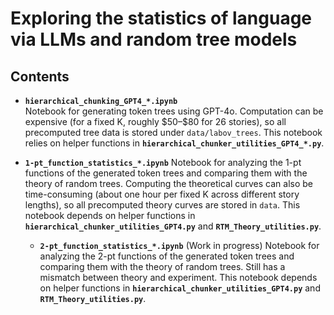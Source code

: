 # Exploring the statistics of language via LLMs and random tree models

## Contents

- **`hierarchical_chunking_GPT4_*.ipynb`**  
  Notebook for generating token trees using GPT-4o. Computation can be expensive (for a fixed K, roughly \$50–\$80 for 26 stories), so all precomputed tree data is stored under `data/labov_trees`. This notebook relies on helper functions in **`hierarchical_chunker_utilities_GPT4_*.py`**.

- **`1-pt_function_statistics_*.ipynb`** 
  Notebook for analyzing the 1-pt functions of the generated token trees and comparing them with the theory of random trees. Computing the theoretical curves can also be time-consuming (about one hour per fixed K across different story lengths), so all precomputed theory curves are stored in `data`. This notebook depends on helper functions in **`hierarchical_chunker_utilities_GPT4.py`** and **`RTM_Theory_utilities.py`**.

  - **`2-pt_function_statistics_*.ipynb`**
  (Work in progress) Notebook for analyzing the 2-pt functions of the generated token trees and comparing them with the theory of random trees. Still has a mismatch between theory and experiment. This notebook depends on helper functions in **`hierarchical_chunker_utilities_GPT4.py`** and **`RTM_Theory_utilities.py`**.